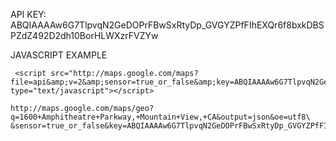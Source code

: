 API KEY: ABQIAAAAw6G7TlpvqN2GeDOPrFBwSxRtyDp\_GVGYZPfFIhEXQr6f8bxkDBSPZdZ492D2dh10BorHLWXzrFVZYw

JAVASCRIPT EXAMPLE

```
 <script src="http://maps.google.com/maps?file=api&amp;v=2&amp;sensor=true_or_false&amp;key=ABQIAAAAw6G7TlpvqN2GeDOPrFBwSxRtyDp_GVGYZPfFIhEXQr6f8bxkDBSPZdZ492D2dh10BorHLWXzrFVZYw" type="text/javascript"></script>
```

```
http://maps.google.com/maps/geo?q=1600+Amphitheatre+Parkway,+Mountain+View,+CA&output=json&oe=utf8\
&sensor=true_or_false&key=ABQIAAAAw6G7TlpvqN2GeDOPrFBwSxRtyDp_GVGYZPfFIhEXQr6f8bxkDBSPZdZ492D2dh10BorHLWXzrFVZYw
```